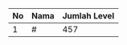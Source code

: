 | No | Nama            | Jumlah Level |
|----|-----------------|--------------|
| 1  | #    |    457        |
